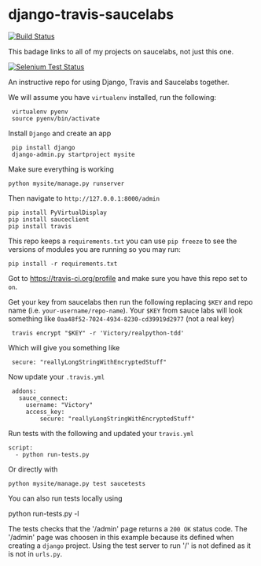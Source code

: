 django-travis-saucelabs
=======================

[![Build Status](https://travis-ci.org/Victory/django-travis-saucelabs.svg?branch=master)](https://travis-ci.org/Victory/django-travis-saucelabs)

This badage links to all of my projects on saucelabs, not just this one.

[![Selenium Test Status](https://saucelabs.com/browser-matrix/Victory.svg)](https://saucelabs.com/u/Victory)


An instructive repo for using Django, Travis and Saucelabs together.

We will assume you have `virtualenv` installed, run the following:

     virtualenv pyenv
     source pyenv/bin/activate

Install `Django` and create an app

     pip install django
     django-admin.py startproject mysite

Make sure everything is working

    python mysite/manage.py runserver

Then navigate to `http://127.0.0.1:8000/admin`

    pip install PyVirtualDisplay
    pip install sauceclient
    pip install travis

This repo keeps a `requirements.txt` you can use `pip freeze` to see
the versions of modules you are running so you may run:

    pip install -r requirements.txt

Got to https://travis-ci.org/profile and make sure you have this repo
set to `on`.

Get your key from saucelabs then run the following replacing `$KEY`
and repo name (i.e. `your-username/repo-name`). Your `$KEY` from sauce
labs will look something like `0aa48f52-7024-4934-8230-cd39919d2977`
(not a real key)

     travis encrypt "$KEY" -r 'Victory/realpython-tdd'

Which will give you something like

     secure: "reallyLongStringWithEncryptedStuff"

Now update your `.travis.yml`

     addons:
       sauce_connect:
         username: "Victory"
         access_key:
             secure: "reallyLongStringWithEncryptedStuff"

Run tests with the following and updated your `travis.yml`

    script:
      - python run-tests.py

Or directly with

    python mysite/manage.py test saucetests

You can also run tests locally using

   python run-tests.py -l

The tests checks that the '/admin' page returns a `200 OK` status
code. The '/admin' page was choosen in this example because its
defined when creating a `django` project. Using the test server to run
'/' is not defined as it is not in `urls.py`.